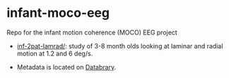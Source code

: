 # infant-moco-eeg
Repo for the infant motion coherence (MOCO) EEG project

- [inf-2pat-lamrad/](inf-2pat-lamrad): study of 3-8 month olds looking at laminar and radial motion at 1.2 and 6 deg/s.

- Metadata is located on [Databrary](https://nyu.databrary.org/volume/146).
